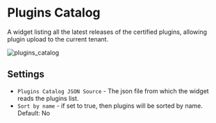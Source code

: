 # Plugins Catalog
A widget listing all the latest releases of the certified plugins, allowing plugin upload to the current tenant.

![plugins_catalog]( /images/ui/widgets/plugins-catalog.png )


## Settings

* `Plugins Catalog JSON Source`  - The json file from which the widget reads the plugins list.
* `Sort by name` -  if set to true, then plugins will be sorted by name. Default: No
